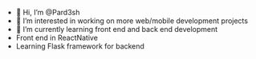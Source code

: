 - 👋 Hi, I’m @Pard3sh
- 👀 I’m interested in working on more web/mobile development projects
- 🌱 I’m currently learning front end and back end development
-  Front end in ReactNative
-  Learning Flask framework for backend 
